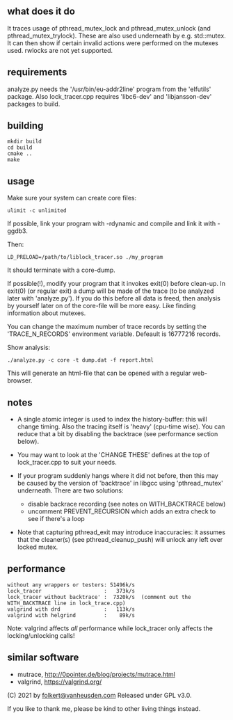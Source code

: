 what does it do
---------------
It traces usage of pthread_mutex_lock and pthread_mutex_unlock
(and pthread_mutex_trylock).
These are also used underneath by e.g. std::mutex.
It can then show if certain invalid actions were performed on
the mutexes used.
rwlocks are not yet supported.


requirements
------------
analyze.py needs the '/usr/bin/eu-addr2line' program from the
'elfutils' package. Also lock_tracer.cpp requires 'libc6-dev'
and 'libjansson-dev' packages to build.


building
--------
```
mkdir build
cd build
cmake ..
make
```


usage
-----
Make sure your system can create core files:

```
ulimit -c unlimited
```

If possible, link your program with -rdynamic and compile
and link it with -ggdb3.

Then:

```
LD_PRELOAD=/path/to/liblock_tracer.so ./my_program
```

It should terminate with a core-dump.

If possible(!), modify your program that it invokes exit(0)
before clean-up. In exit(0) (or regular exit) a dump will be
made of the trace (to be analyzed later with 'analyze.py').
If you do this before all data is freed, then analysis by
yourself later on of the core-file will be more easy. Like
finding information about mutexes.

You can change the maximum number of trace records by
setting the 'TRACE_N_RECORDS' environment variable. Defeault
is 16777216 records.


Show analysis:

```
./analyze.py -c core -t dump.dat -f report.html
```

This will generate an html-file that can be opened with a regular
web-browser.


notes
-----
* A single atomic integer is used to index the history-buffer: this
  will change timing. Also the tracing itself is 'heavy' (cpu-time
  wise). You can reduce that a bit by disabling the backtrace (see
  performance section below).

* You may want to look at the 'CHANGE THESE' defines at the top of
  lock_tracer.cpp to suit your needs.

* If your program suddenly hangs where it did not before, then
  this may be caused by the version of 'backtrace' in libgcc
  using 'pthread_mutex' underneath.
  There are two solutions:
  * disable backrace recording (see notes on WITH_BACKTRACE below)
  * uncomment PREVENT_RECURSION which adds an extra check to see
    if there's a loop

* Note that capturing pthread_exit may introduce inaccuracies: it
  assumes that the cleaner(s) (see pthread_cleanup_push) will
  unlock any left over locked mutex.


performance
-----------
```
without any wrappers or testers: 51496k/s
lock_tracer                    :   373k/s
lock_tracer without backtrace' :  7320k/s  (comment out the WITH_BACKTRACE line in lock_trace.cpp)
valgrind with drd              :   113k/s
valgrind with helgrind         :    89k/s
```

Note: valgrind affects *all* performance while lock_tracer only
affects the locking/unlocking calls!


similar software
----------------
* mutrace, http://0pointer.de/blog/projects/mutrace.html
* valgrind, https://valgrind.org/


(C) 2021 by folkert@vanheusden.com
Released under GPL v3.0.

If you like to thank me, please be kind to other living things instead.
